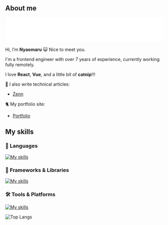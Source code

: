 ## About me

<img src="https://github.com/nyaomaru/nyaomaru/blob/main/assets/nyaomaru-move.svg?raw=true" alt="Moving Nyaomaru" />

Hi, I’m **Nyaomaru** 😺 Nice to meet you.

I'm a frontend engineer with over 7 years of experience, currently working fully remotely.

I love **React**, **Vue**, and a little bit of **catnip**!!!

📘 I also write technical articles:

- [Zenn](https://zenn.dev/nyaomaru)

🐈 My portfolio site:

- [Portfolio](https://portfolio-nyaomaru.vercel.app/)

## My skills

### 🚀 Languages

[![My skills](https://skillicons.dev/icons?i=ts,js,html,css,java,php,py)](https://skillicons.dev)

### 🧩 Frameworks & Libraries

[![My skills](https://skillicons.dev/icons?i=react,redux,nextjs,vue,nuxtjs,tailwind,spring)](https://skillicons.dev)

### 🛠 Tools & Platforms

[![My skills](https://skillicons.dev/icons?i=npm,yarn,pnpm,bun,jest,cypress,vite,webpack,babel,gulp,rollup,docker,sublime,figma)](https://skillicons.dev)

![Top Langs](https://github-readme-stats-clone-nyaomaru.vercel.app/api/top-langs/?username=nyaomaru&hide_progress=true)

<!-- ## Github status

I had used company in house account about github, gitlab and bitbucket.🐈

It's just only the tip of an iceberg.⛄

[![Anurag's GitHub stats](https://github-readme-stats-clone-nyaomaru.vercel.app/api?username=nyaomaru)](https://github.com/anuraghazra/github-readme-stats) -->

<!---
nyaomaru/nyaomaru is a ✨ special ✨ repository because its `README.md` (this file) appears on your GitHub profile.
You can click the Preview link to take a look at your changes.
--->
